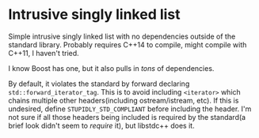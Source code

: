# Intrusive singly linked list

Simple intrusive singly linked list with no dependencies outside of the standard
library. Probably requires C++14 to compile, might compile with C++11, I haven't
tried.

I know Boost has one, but it also pulls in *tons* of dependencies.

By default, it violates the standard by forward declaring
`std::forward_iterator_tag`. This is to avoid including `<iterator>` which
chains multiple other headers(including ostream/istream, etc). If this is
undesired, define `STUPIDLY_STD_COMPLIANT` before including the header. I'm not
sure if all those headers being included is required by the standard(a brief
look didn't seem to *require* it), but libstdc++ does it.

